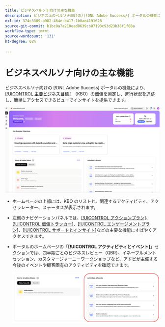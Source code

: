 ```yaml
---
title: ビジネスペルソナ向けの主な機能
description: ビジネス上のペルソナ向けの/[!DNL Adobe Success/] ポータルの機能により、主要なビジネス目標の価値を測定し、進捗を追跡し、簡単にアクセスできるビューでインサイトを提供できます。
exl-id: 374c3809-a982-464e-b417-1b0ae4191628
source-git-commit: b1bc0a7a210ead0639cb87193c93d23b38f1f08a
workflow-type: tm+mt
source-wordcount: '131'
ht-degree: 62%

---
```


# ビジネスペルソナ向けの主な機能

ビジネスペルソナ向けの [!DNL Adobe Success] ポータルの機能により、[[!UICONTROL  主要ビジネス目標 ]](/help/adobe-success-portal/business-persona/key-business-objectives.md) （KBO）の価値を測定し、進行状況を追跡し、簡単にアクセスできるビューでインサイトを提供できます。

![adobe-success-portal-for-business-persona-overview](/help/adobe-success-portal/assets/overview-and-business-persona-overview.png)

* ホームページの上部には、KBO のリストと、関連するアクティビティ、アクセラレーター、ステータスが表示されます。
* 左側のナビゲーションパネルでは、[[!UICONTROL アクションプラン]](/help/adobe-success-portal/business-persona/action-plan.md)、[[!UICONTROL 価値トラッカー]](/help/adobe-success-portal/business-persona/value-tracker.md)、[[!UICONTROL エンゲージメントプラン]](/help/adobe-success-portal/business-persona/engagement-plan.md)、[[!UICONTROL サポートとインサイト]](/help/adobe-success-portal/technical-persona/support-and-insights/support-and-insights-overview.md)などの主要な機能にすばやくアクセスできます。
* ポータルのホームページの「**[!UICONTROL アクティビティとイベント]**」セクションでは、四半期ごとのビジネスレビュー（QBR）、イネーブルメントセッション、カスタマージャーニーワークショップなど、アドビが主催する今後のイベントや顧客固有のアクティビティを確認できます。

  ![アクティビティとイベント](/help/adobe-success-portal/assets/activities-and-events.png)
